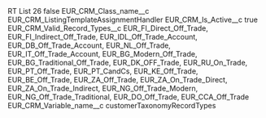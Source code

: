 <?xml version="1.0" encoding="UTF-8"?>
<CustomMetadata xmlns="http://soap.sforce.com/2006/04/metadata" xmlns:xsi="http://www.w3.org/2001/XMLSchema-instance" xmlns:xsd="http://www.w3.org/2001/XMLSchema">
    <label>RT List 26</label>
    <protected>false</protected>
    <values>
        <field>EUR_CRM_Class_name__c</field>
        <value xsi:type="xsd:string">EUR_CRM_ListingTemplateAssignmentHandler</value>
    </values>
    <values>
        <field>EUR_CRM_Is_Active__c</field>
        <value xsi:type="xsd:boolean">true</value>
    </values>
    <values>
        <field>EUR_CRM_Valid_Record_Types__c</field>
        <value xsi:type="xsd:string">EUR_FI_Direct_Off_Trade,
EUR_FI_Indirect_Off_Trade,
EUR_IDL_Off_Trade_Account,
EUR_DB_Off_Trade_Account,
EUR_NL_Off_Trade,
EUR_IT_Off_Trade_Account,
EUR_BG_Modern_Off_Trade,
EUR_BG_Traditional_Off_Trade,
EUR_DK_OFF_Trade,
EUR_RU_On_Trade,
EUR_PT_Off_Trade,
EUR_PT_CandCs,
EUR_KE_Off_Trade,
EUR_BE_Off_Trade,
EUR_ZA_Off_Trade,
EUR_ZA_On_Trade_Direct,
EUR_ZA_On_Trade_Indirect,
EUR_NG_Off_Trade_Modern,
EUR_NG_Off_Trade_Traditional,
EUR_DO_Off_Trade,
EUR_CCA_Off_Trade</value>
    </values>
    <values>
        <field>EUR_CRM_Variable_name__c</field>
        <value xsi:type="xsd:string">customerTaxonomyRecordTypes</value>
    </values>
</CustomMetadata>
